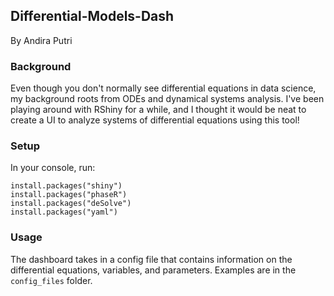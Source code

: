 ## Differential-Models-Dash

By Andira Putri

### Background

Even though you don't normally see differential equations in data science, my background roots from ODEs and dynamical systems analysis. I've been playing around with RShiny for a while, and I thought it would be neat to create a UI to analyze systems of differential equations using this tool!

### Setup

In your console, run:

```
install.packages("shiny")
install.packages("phaseR")
install.packages("deSolve")
install.packages("yaml")
```

### Usage

The dashboard takes in a config file that contains information on the differential equations, variables, and parameters. Examples are in the `config_files` folder.